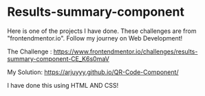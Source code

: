 # Results-summary-component
Here is one of the projects I have done. These challenges are from "frontendmentor.io". Follow my journey on Web Development!

The Challenge : https://www.frontendmentor.io/challenges/results-summary-component-CE_K6s0maV

My Solution: https://arjuyyy.github.io/QR-Code-Component/

I have done this using HTML AND CSS!
